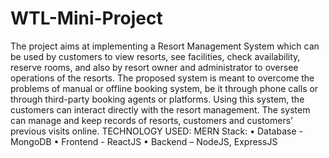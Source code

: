 # WTL-Mini-Project
The project aims at implementing a Resort Management System which can be used by customers to view resorts, see facilities, check availability, reserve rooms, and also by resort owner and administrator to oversee operations of the resorts.
The proposed system is meant to overcome the problems of manual or offline booking system, be it through phone calls or through third-party booking agents or platforms. Using this system, the customers can interact directly with the resort management. The system can manage and keep records of resorts, customers and customers’ previous visits online.
TECHNOLOGY USED: MERN Stack: • Database - MongoDB • Frontend - ReactJS • Backend – NodeJS, ExpressJS
